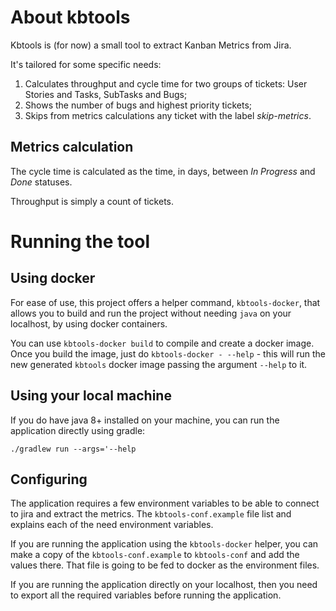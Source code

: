 # About kbtools

Kbtools is (for now) a small tool to extract Kanban Metrics from
Jira.

It's tailored for some specific needs:

1. Calculates throughput and cycle time for two groups of tickets: User Stories and Tasks, SubTasks and Bugs;
1. Shows the number of bugs and highest priority tickets;
1. Skips from metrics calculations any ticket with the label _skip-metrics_.

## Metrics calculation

The cycle time is calculated as the time, in days, between _In Progress_ and _Done_ statuses.

Throughput is simply a count of tickets.

# Running the tool

## Using docker
For ease of use, this project offers a helper command, `kbtools-docker`, that allows you to build and run the
project without needing `java` on your localhost, by using docker containers.

You can use `kbtools-docker build` to compile and create a docker image. Once you build the image,
just do `kbtools-docker - --help` - this will run the new generated `kbtools` docker image passing the argument
`--help` to it.

## Using your local machine

If you do have java 8+ installed on your machine, you can run the application directly using gradle:

`./gradlew run --args='--help`

## Configuring

The application requires a few environment variables to be able to connect to jira and extract the metrics.
The `kbtools-conf.example` file list and explains each of the need environment variables.

If you are running the application using the `kbtools-docker` helper, you can make a copy of the `kbtools-conf.example`
to `kbtools-conf` and add the values there. That file is going to be fed to docker as the environment files.

If you are running the application directly on your localhost, then you need to export all the required variables before
running the application.

